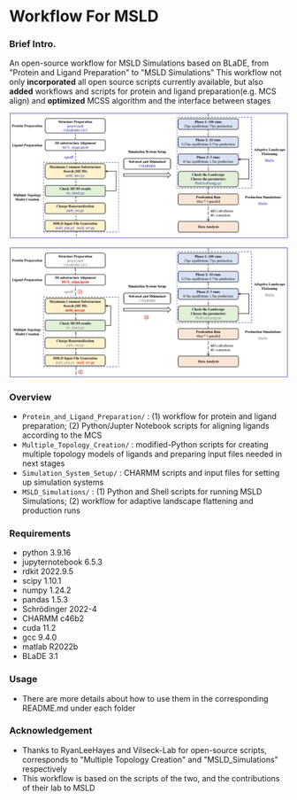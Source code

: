 # Workflow For MSLD

### Brief Intro.
An open-source workflow for MSLD Simulations based on BLaDE, from "Protein and Ligand Preparation" to "MSLD Simulations"
This workflow not only **incorporated** all open source scripts currently available, but also **added** workflows and scripts for protein and ligand preparation(e.g. MCS align) and **optimized** MCSS algorithm and the interface between stages

![Workflow](https://github.com/RenlingHu/WorkflowForMSLD/blob/main/Workflow.jpg)

![Main modifications(red part)](https://github.com/RenlingHu/WorkflowForMSLD/blob/main/Main_Modifications.jpg)

### Overview
 - `Protein_and_Ligand_Preparation/` : (1) workflow for protein and ligand preparation; (2) Python/Jupter Notebook scripts for aligning ligands according to the MCS
 - `Multiple_Topology_Creation/` : modified-Python scripts for creating multiple topology models of ligands and preparing input files needed in next stages
 - `Simulation_System_Setup/` : CHARMM scripts and input files for setting up simulation systems
 - `MSLD_Simulations/` : (1) Python and Shell scripts for running MSLD Simulations; (2) workflow for adaptive landscape flattening and production runs

### Requirements
 - python 3.9.16
 - jupyternotebook 6.5.3
 - rdkit 2022.9.5
 - scipy 1.10.1
 - numpy 1.24.2
 - pandas 1.5.3
 - Schrödinger 2022-4
 - CHARMM c46b2
 - cuda 11.2
 - gcc 9.4.0
 - matlab R2022b
 - BLaDE 3.1

### Usage
 - There are more details about how to use them in the corresponding README.md under each folder

### Acknowledgement
 - Thanks to RyanLeeHayes and Vilseck-Lab for open-source scripts, corresponds to "Multiple Topology Creation" and "MSLD_Simulations" respectively
 - This workflow is based on the scripts of the two, and the contributions of their lab to MSLD
